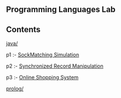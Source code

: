 ## Programming Languages Lab

## Contents

[java/](./java/)

p1 :- [SockMatching Simulation](./java/p1)

p2 :- [Synchronized Record Manipulation](./java/p2)

p3 :- [Online Shopping System](./java/p3)

[prolog/](./prolog/)